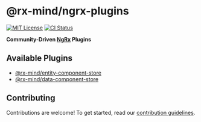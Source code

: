 # @rx-mind/ngrx-plugins

[![MIT License](https://img.shields.io/badge/license-MIT-blue.svg)](https://github.com/rx-mind/ngrx-plugins/blob/master/LICENSE)
[![CI Status](https://github.com/rx-mind/ngrx-plugins/actions/workflows/ci.yml/badge.svg)](https://github.com/rx-mind/ngrx-plugins/actions/workflows/ci.yml)

**Community-Driven [NgRx](https://github.com/ngrx/platform) Plugins**

## Available Plugins

- [@rx-mind/entity-component-store](https://github.com/rx-mind/ngrx-plugins/tree/master/libs/entity-component-store#readme)
- [@rx-mind/data-component-store](https://github.com/rx-mind/ngrx-plugins/tree/master/libs/data-component-store#readme)

## Contributing

Contributions are welcome! To get started, read our [contribution guidelines](https://github.com/rx-mind/ngrx-plugins/blob/master/CONTRIBUTING.md).
